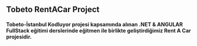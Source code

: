 ## Tobeto RentACar Project
#### Tobeto-İstanbul Kodluyor projesi kapsamında alınan .NET & ANGULAR FullStack eğitimi derslerinde eğitmen ile birlikte geliştirdiğimiz Rent A Car projesidir.
